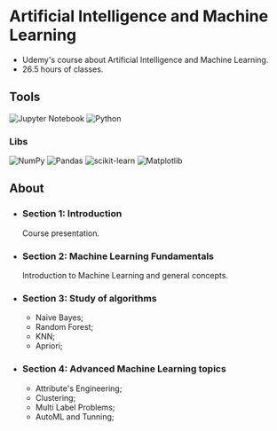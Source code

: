 # Artificial Intelligence and Machine Learning
* Udemy's course about Artificial Intelligence and Machine Learning.</br>
* 26.5 hours of classes.
## Tools
![Jupyter Notebook](https://img.shields.io/badge/jupyter-%23FA0F00.svg?style=for-the-badge&logo=jupyter&logoColor=white) ![Python](https://img.shields.io/badge/python-3670A0?style=for-the-badge&logo=python&logoColor=ffdd54)
### Libs
![NumPy](https://img.shields.io/badge/numpy-%23013243.svg?style=for-the-badge&logo=numpy&logoColor=white) ![Pandas](https://img.shields.io/badge/pandas-%23150458.svg?style=for-the-badge&logo=pandas&logoColor=white) ![scikit-learn](https://img.shields.io/badge/scikit--learn-%23F7931E.svg?style=for-the-badge&logo=scikit-learn&logoColor=white) ![Matplotlib](https://img.shields.io/badge/Matplotlib-%23ffffff.svg?style=for-the-badge&logo=Matplotlib&logoColor=black)
## About
* ### Section 1: Introduction
  Course presentation.
* ### Section 2: Machine Learning Fundamentals
  Introduction to Machine Learning and general concepts.
* ### Section 3: Study of algorithms
  * Naive Bayes;
  * Random Forest;
  * KNN;
  * Apriori;
* ### Section 4: Advanced Machine Learning topics
  * Attribute's Engineering;
  * Clustering;
  * Multi Label Problems;
  * AutoML and Tunning;
